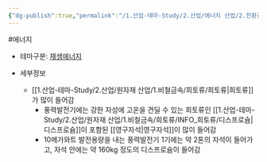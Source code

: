 ```yaml
---
{"dg-publish":true,"permalink":"/1.산업-테마-Study/2.산업/에너지 산업/2.친환경 에너지/3.풍력/풍력발전/","created":"2024-11-20T21:02:28.466+09:00","updated":"2025-06-25T11:23:44.134+09:00"}
---
```


#에너지 


- 테마구분: [재생에너지](재생에너지.md)
   

- 세부정보
	- [[1.산업-테마-Study/2.산업/원자재 산업/1.비철금속/희토류/희토류\|희토류]]가 많이 들어감
		- 풍력발전기에는 강한 자성에 고온을 견딜 수 있는 희토류인 [[1.산업-테마-Study/2.산업/원자재 산업/1.비철금속/희토류/INFO_희토류/디스프로슘\|디스프로슘]]이 포함된 [[영구자석\|영구자석]]이 많이 들어감
		- 10메가와트 발전용량을 내는 풍력발전기 1기에는 약 2톤의 자석이 들어가고, 자석 안에는 약 160kg 정도의 디스프로슘이 들어감
